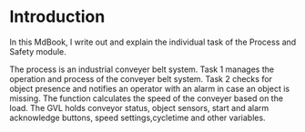 # Introduction

In this MdBook, I write out and explain the individual task of the Process and Safety module.

The process is an industrial conveyer belt system. 
Task 1 manages the operation and process of the conveyer belt system.
Task 2 checks for object presence and notifies an operator with an alarm in case an object is missing.
The function calculates the speed of the conveyer based on the load.
The GVL holds conveyor status, object sensors, start and alarm acknowledge buttons, speed settings,cycletime and other variables.

